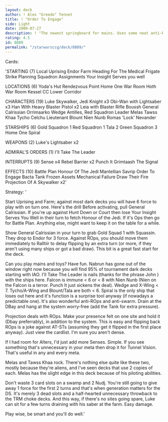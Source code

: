 ```yaml
---
layout: deck
author: ! Alex "Greedo" Tennet
title: ! "Order To Engage"
side: Light
date: 2000-07-27
description: ! "The newest springboard for mains. Uses some neat anti-ROps tech and basically leaves the game in the hands of the player."
rating: 4.5
id: 8809
permalink: "/starwarsccg/deck/8809/"
---
```

Cards: 

'STARTING (7)
Local Uprising
Endor
Farm
Heading For The Medical Frigate
Strike Planning
Squadron Assignments
Your Insight Serves you well

LOCATIONS (6)
Yoda's Hut
Rendezvous Point
Home One War Room
Hoth War Room
Kessel
CC Lower Corridor

CHARACTERS (19)
Luke Skywalker, Jedi Knight x3
Obi-Wan with Lightsaber x3
Han With Heavy Blaster Pistol x2
Leia with Blaster Rifle
Boussh
General Calrissian
Orrimaarko
Wedge Antilles, Red Squadron Leader
Melas
Tawss Khaa
Tycho Celchu
Lieutenant Blount
Nien Nunb
Romas 'Lock' Nevander

STARSHIPS (6)
Gold Squadron 1
Red Squadron 1
Tala 2
Green Squadron 3
Home One
Spiral

WEAPONS (2)
Luke's Lightsaber x2

ADMIRAL'S ORDERS (1)
I'll Take The Leader

INTERRUPTS (9)
Sense x4
Rebel Barrier x2
Punch It
Grimtaash
The Signal

EFFECTS (10)
Battle Plan
Honour Of The Jedi
Mantellian Savrip
Order To Engage
Bacta Tank
Frozen Assets
Mechanical Failure
Draw Their Fire
Projection Of A Skywalker x2'

Strategy: '

Start Uprising and Farm; against most dark decks you will have 6 force to play with on turn one. Here's the drill
Before activating, pull General Calrissian. If you're up against Hunt Down or Court then lose Your Insight Serves You Well in their turn to fetch Honour of the Jedi. If it's Ops then go for Battle Plan. Anything else, might want to keep it on the table for a while.

Show General Calrissian in your turn to grab Gold Squad 1 with Squassin. They drop to Endor for 3 force. Against ROps, you should move them immediately to Ralltiir to delay flipping by an extra turn (or more, if they aren't using many ships or got a bad draw). This bit is a great fast start for the deck.

Can you play mains and toys? Have fun. Nabrun has gone out of the window right now because you will find 95% of tournament dark decks starting with IAO.
I'll Take The Leader is nails (thanks for the phrase John ) with the ships here. Falcon is immune < 6 or < 8 with Nien Nunb (Nien on the Falcon is a terror. Punch It just sickens the deal). Wedge and X-Wing < 7. Tycho/A-Wing and Blount/Tala are both < 6. Spiral is the only ship that loses out here and it's function is a surprise tool anyway (if nowadays a predictable one). It's also wonderful anti-ROps and anti-swarm. Drain at the DBay and hang at the system worry-free (add the Tank for extra pressure).

Projection deals with ROps. Make your presence felt on one site and hold it (Dbay preferrably), in addition to the system. This is easy and flipping back ROps is a joke against AT-STs (assuming they get it flipped in the first place anyway). Just view the cardlist. I'm sure you aren't dense.

If I had room for Alters, I'd just add more Senses. Simple. If you see something that's unnecessary in your meta then drop it for Tunnel Vision. That's useful in any and every meta.

Melas and Tawss Khaa rock. There's nothing else quite like these two, mostly because they're aliens, and I've seen decks that use 2 copies of each. Melas has the slight edge in this deck because of his piloting abilities.

Don't waste 3 card slots on a swamp and 2 Nudj. You're still going to give away 1 force for the first 2 turns and that's when generation matters for the DS. It's merely 3 dead slots and a half-hearted unnecessary throwback to the TRM choke decks. And this way, if there's no sites going spare, Luke can sit for a few turns draining with his saber at the farm. Easy damage.

Play wise, be smart and you'll do well.'

